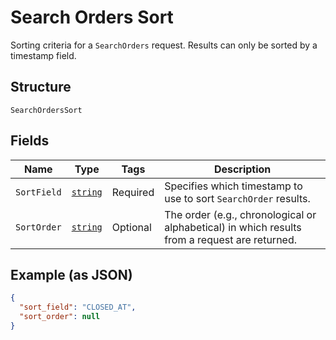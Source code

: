 
# Search Orders Sort

Sorting criteria for a `SearchOrders` request. Results can only be sorted
by a timestamp field.

## Structure

`SearchOrdersSort`

## Fields

| Name | Type | Tags | Description |
|  --- | --- | --- | --- |
| `SortField` | [`string`](../../doc/models/search-orders-sort-field.md) | Required | Specifies which timestamp to use to sort `SearchOrder` results. |
| `SortOrder` | [`string`](../../doc/models/sort-order.md) | Optional | The order (e.g., chronological or alphabetical) in which results from a request are returned. |

## Example (as JSON)

```json
{
  "sort_field": "CLOSED_AT",
  "sort_order": null
}
```


